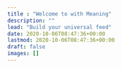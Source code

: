 ```yaml
---
title : "Welcome to with Meaning"
description: ""
lead: "Build your universal feed"
date: 2020-10-06T08:47:36+00:00
lastmod: 2020-10-06T08:47:36+00:00
draft: false
images: []
---
```

